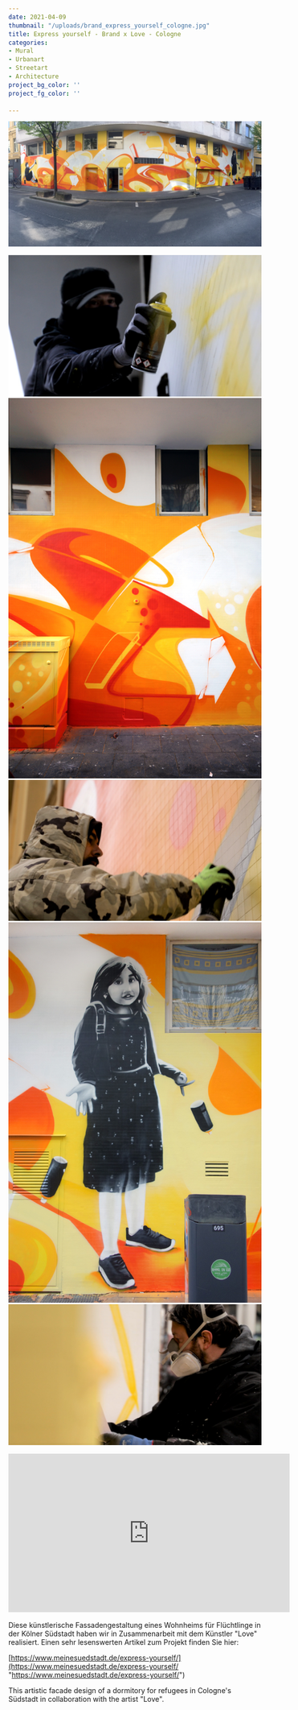 ```yaml
---
date: 2021-04-09
thumbnail: "/uploads/brand_express_yourself_cologne.jpg"
title: Express yourself - Brand x Love - Cologne
categories:
- Mural
- Urbanart
- Streetart
- Architecture
project_bg_color: ''
project_fg_color: ''

---
```

![](/uploads/brand_express_yourself_panorama_cologne.jpg)

![](/uploads/f093decd-8c3d-4832-a84f-71a65d599948.jpeg)![](/uploads/brand_love_detail_urban_corporate_art_cologne.jpg)![](/uploads/2a325568-e5dd-4458-929b-0e5261ea3ff4.jpeg)![](/uploads/brand_love_girl_urban_corporate_art_cologne.jpg)![](/uploads/5200bca0-3664-4e66-90dd-363661c90027.jpeg)

<iframe width="560" height="315" src="https://www.youtube.com/embed/Sf4g19g-cGw" title="YouTube video player" frameborder="0" allow="accelerometer; autoplay; clipboard-write; encrypted-media; gyroscope; picture-in-picture" allowfullscreen></iframe>

Diese künstlerische Fassadengestaltung eines Wohnheims für Flüchtlinge in der Kölner Südstadt haben wir in Zusammenarbeit mit dem Künstler "Love" realisiert. Einen sehr lesenswerten Artikel zum Projekt finden Sie hier:

[https://www.meinesuedstadt.de/express-yourself/](https://www.meinesuedstadt.de/express-yourself/ "https://www.meinesuedstadt.de/express-yourself/")

This artistic facade design of a dormitory for refugees in Cologne's Südstadt in collaboration with the artist "Love".